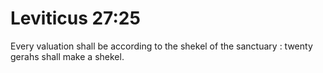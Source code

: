 # Leviticus 27:25

Every valuation shall be according to the shekel of the sanctuary : twenty gerahs shall make a shekel.
